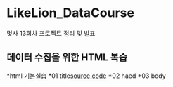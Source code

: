 # LikeLion_DataCourse
멋사 13회차 프로젝트 정리 및 발표

## 데이터 수집을 위한 HTML 복습
  *html 기본실습
    *01 title[source code](https://github.com/YoonJinhoon/LikeLion_13th_DataCourse/blob/main/02_html.html)
    *02 haed
    *03 body 
